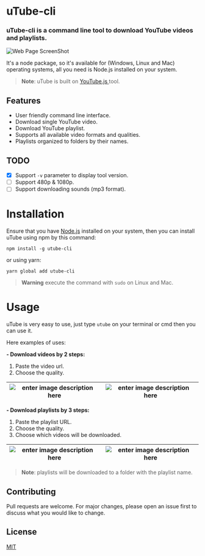 
# uTube-cli

### uTube-cli is a command line tool to download YouTube videos and playlists.

![Web Page ScreenShot](https://i.ibb.co/VYw6ZST/Screenshot-from-2022-07-27-17-23-23.png)

It's a node package, so it's available for (Windows, Linux and Mac) operating systems, all you need is Node.js installed on your system.

> **Note**: uTube is built on [ YouTube.js ](https://github.com/LuanRT/YouTube.js) tool.

## Features

 - User friendly command line interface.
 - Download single YouTube video.
 - Download YouTube playlist.
 - Supports all available video formats and qualities.
 - Playlists organized to folders by their names.

## TODO

 - [x] Support `-v` parameter to display tool version.
 - [ ] Support 480p & 1080p.
 - [ ] Support downloading sounds (mp3 format).

# Installation

Ensure that you have [Node.js](https://nodejs.org/en/) installed on your system, then you can install uTube using npm by this command:

    npm install -g utube-cli
or using yarn:

    yarn global add utube-cli

> **Warning** execute the command with `sudo` on Linux and Mac.

# Usage

uTube is very easy to use, just type `utube` on your terminal or cmd then you can use it.

Here examples of uses:

**- Download videos by 2 steps:**

 1. Paste the video url.
 2. Choose the quality.
 
| ![enter image description here](https://i.ibb.co/Fx7qCgZ/Screenshot-from-2022-07-27-17-24-44.png) | ![enter image description here](https://i.ibb.co/cvYhyC9/Screenshot-from-2022-07-27-17-24-56.png) |
|--|--|


 
**- Download playlists by 3 steps:**

 1. Paste the playlist URL.
 2. Choose the quality.
 3. Choose which videos will be downloaded.
 
| ![enter image description here](https://i.ibb.co/Njcqm0z/Screenshot-from-2022-07-27-17-27-02.png) | ![enter image description here](https://i.ibb.co/P6tL6Mr/Screenshot-from-2022-07-27-17-27-22.png) |
|--|--|

 
> **Note**: playlists will be downloaded to a folder with the playlist name.

## Contributing
Pull requests are welcome. For major changes, please open an issue first to discuss what you would like to change.

## License
[MIT](https://choosealicense.com/licenses/mit/)


